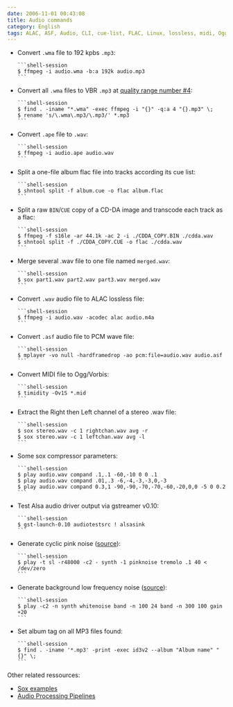 ```yaml
---
date: 2006-11-01 00:43:08
title: Audio commands
category: English
tags: ALAC, ASF, Audio, CLI, cue-list, FLAC, Linux, lossless, midi, Ogg, shntool, sox, PCM, id3v2
---
```


  * Convert `.wma` file to 192 kpbs `.mp3`:

        ```shell-session
        $ ffmpeg -i audio.wma -b:a 192k audio.mp3
        ```

  * Convert all `.wma` files to VBR `.mp3` at [quality range number
    #4](https://trac.ffmpeg.org/wiki/Encode/MP3#VBREncoding):

        ```shell-session
        $ find . -iname "*.wma" -exec ffmpeg -i "{}" -q:a 4 "{}.mp3" \;
        $ rename 's/\.wma\.mp3/\.mp3/' *.mp3
        ```

  * Convert `.ape` file to `.wav`:

        ```shell-session
        $ ffmpeg -i audio.ape audio.wav
        ```

  * Split a one-file album flac file into tracks according its cue list:

        ```shell-session
        $ shntool split -f album.cue -o flac album.flac
        ```

  * Split a raw `BIN`/`CUE` copy of a CD-DA image and transcode each track as a flac:

        ```shell-session
        $ ffmpeg -f s16le -ar 44.1k -ac 2 -i ./CDDA_COPY.BIN ./cdda.wav
        $ shntool split -f ./CDDA_COPY.CUE -o flac ./cdda.wav
        ```

  * Merge several .wav file to one file named `merged.wav`:

        ```shell-session
        $ sox part1.wav part2.wav part3.wav merged.wav
        ```

  * Convert `.wav` audio file to ALAC lossless file:

        ```shell-session
        $ ffmpeg -i audio.wav -acodec alac audio.m4a
        ```

  * Convert `.asf` audio file to PCM wave file:

        ```shell-session
        $ mplayer -vo null -hardframedrop -ao pcm:file=audio.wav audio.asf
        ```

  * Convert MIDI file to Ogg/Vorbis:

        ```shell-session
        $ timidity -Ov1S *.mid
        ```

  * Extract the Right then Left channel of a stereo .wav file:

        ```shell-session
        $ sox stereo.wav -c 1 rightchan.wav avg -r
        $ sox stereo.wav -c 1 leftchan.wav avg -l
        ```

  * Some sox compressor parameters:

        ```shell-session
        $ play audio.wav compand .1,.1 -60,-10 0 0 .1
        $ play audio.wav compand .01,.3 -6,-4,-3,-3,0,-3
        $ play audio.wav compand 0.3,1 -90,-90,-70,-70,-60,-20,0,0 -5 0 0.2
        ```

  * Test Alsa audio driver output via gstreamer v0.10:

        ```shell-session
        $ gst-launch-0.10 audiotestsrc ! alsasink
        ```

  * Generate cyclic pink noise ([source](https://news.ycombinator.com/item?id=3547169)):

        ```shell-session
        $ play -t sl -r48000 -c2 - synth -1 pinknoise tremolo .1 40 <  /dev/zero
        ```

  * Generate background low frequency noise ([source](https://news.ycombinator.com/item?id=3547169)):

        ```shell-session
        $ play -c2 -n synth whitenoise band -n 100 24 band -n 300 100 gain +20
        ```

  * Set album tag on all MP3 files found:

        ```shell-session
        $ find . -iname '*.mp3' -print -exec id3v2 --album "Album name" "{}" \;
        ```

Other related ressources:

  * [Sox examples](https://linuxcommand.org/man_pages/soxexam1.html)
  * [Audio Processing
  Pipelines](https://web.archive.org/web/20140325123348/https://linuxgazette.net/issue73/chung.html)
